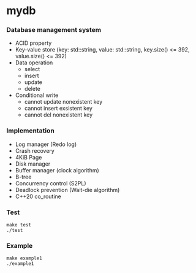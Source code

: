 # mydb

### Database management system
* ACID property
* Key-value store (key: std::string, value: std::string, key.size() <= 392, value.size() <= 392)
* Data operation
  * select
  * insert
  * update
  * delete
* Conditional write 
  * cannot update nonexistent key
  * cannot insert exsistent key
  * cannot del nonexistent key

### Implementation 

* Log manager (Redo log)
* Crash recovery
* 4KiB Page
* Disk manager  
* Buffer manager (clock algorithm)
* B-tree
* Concurrency control (S2PL)
* Deadlock prevention (Wait-die algorithm)
* C++20 co_routine 

### Test
```
make test
./test
```

### Example
```
make example1
./example1
```
